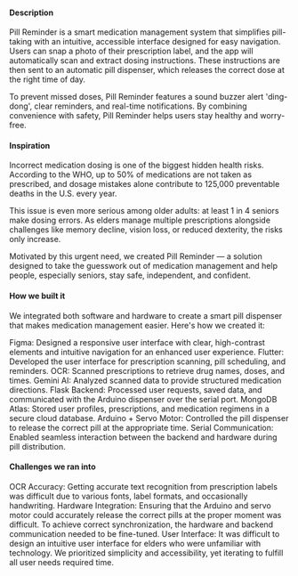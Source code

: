 #### Description
Pill Reminder is a smart medication management system that simplifies pill-taking with an intuitive, accessible interface designed for easy navigation. Users can snap a photo of their prescription label, and the app will automatically scan and extract dosing instructions. These instructions are then sent to an automatic pill dispenser, which releases the correct dose at the right time of day.

To prevent missed doses, Pill Reminder features a sound buzzer alert 'ding-dong', clear reminders, and real-time notifications. By combining convenience with safety, Pill Reminder helps users stay healthy and worry-free.

#### Inspiration
Incorrect medication dosing is one of the biggest hidden health risks. According to the WHO, up to 50% of medications are not taken as prescribed, and dosage mistakes alone contribute to 125,000 preventable deaths in the U.S. every year.

This issue is even more serious among older adults: at least 1 in 4 seniors make dosing errors. As elders manage multiple prescriptions alongside challenges like memory decline, vision loss, or reduced dexterity, the risks only increase.

Motivated by this urgent need, we created Pill Reminder — a solution designed to take the guesswork out of medication management and help people, especially seniors, stay safe, independent, and confident.

#### How we built it
We integrated both software and hardware to create a smart pill dispenser that makes medication management easier. Here's how we created it:

Figma: Designed a responsive user interface with clear, high-contrast elements and intuitive navigation for an enhanced user experience.
Flutter: Developed the user interface for prescription scanning, pill scheduling, and reminders.
OCR: Scanned prescriptions to retrieve drug names, doses, and times.
Gemini AI: Analyzed scanned data to provide structured medication directions.
Flask Backend: Processed user requests, saved data, and communicated with the Arduino dispenser over the serial port.
MongoDB Atlas: Stored user profiles, prescriptions, and medication regimens in a secure cloud database.
Arduino + Servo Motor: Controlled the pill dispenser to release the correct pill at the appropriate time.
Serial Communication: Enabled seamless interaction between the backend and hardware during pill distribution.

#### Challenges we ran into
OCR Accuracy: Getting accurate text recognition from prescription labels was difficult due to various fonts, label formats, and occasionally handwriting.
Hardware Integration: Ensuring that the Arduino and servo motor could accurately release the correct pills at the proper moment was difficult. To achieve correct synchronization, the hardware and backend communication needed to be fine-tuned.
User Interface: It was difficult to design an intuitive user interface for elders who were unfamiliar with technology. We prioritized simplicity and accessibility, yet iterating to fulfill all user needs required time.

